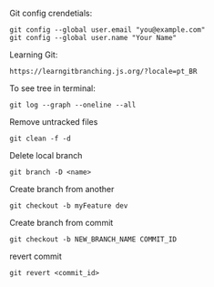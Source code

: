 

Git config crendetials:
```
git config --global user.email "you@example.com"
git config --global user.name "Your Name"
```

Learning Git:
```
https://learngitbranching.js.org/?locale=pt_BR
```

To see tree in terminal:
```
git log --graph --oneline --all
```

Remove untracked files
```
git clean -f -d
```

Delete local branch
```
git branch -D <name>
```

Create branch from another
```
git checkout -b myFeature dev
```


Create branch from commit
```
git checkout -b NEW_BRANCH_NAME COMMIT_ID
```

revert commit 
```
git revert <commit_id>
```